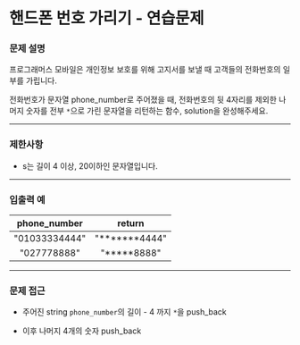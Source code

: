 # 핸드폰 번호 가리기 - 연습문제

### 문제 설명

프로그래머스 모바일은 개인정보 보호를 위해 고지서를 보낼 때 고객들의 전화번호의 일부를 가립니다.

전화번호가 문자열 phone_number로 주어졌을 때, 전화번호의 뒷 4자리를 제외한 나머지 숫자를 전부 `*`으로 가린 문자열을 리턴하는 함수, solution을 완성해주세요.

---

### 제한사항

  - s는 길이 4 이상, 20이하인 문자열입니다.

---

### 입출력 예

| phone_number | return |
|:----:|:----:|
| "01033334444" | "*******4444" |
| "027778888" | "*****8888" | 

---

### 문제 접근

  - 주어진 string `phone_number`의 길이 - 4 까지 `*`을 push_back

  - 이후 나머지 4개의 숫자 push_back
